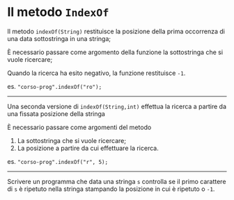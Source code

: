 # Il metodo `IndexOf`

Il metodo `indexOf(String)` restituisce la posizione della prima occorrenza di una data sottostringa in una stringa;

È necessario passare come argomento della funzione la sottostringa che si vuole ricercare;

Quando la ricerca ha esito negativo, la funzione restituisce `-1`.

es. `"corso-prog".indexOf("ro");`

---

Una seconda versione di `indexOf(String,int)` effettua la ricerca a partire da una fissata posizione della stringa

È necessario passare come argomenti del metodo

1. La sottostringa che si vuole ricercare;
2. La posizione a partire da cui effettuare la ricerca.

es. `"corso-prog".indexOf("r", 5);`

---

Scrivere un programma che data una stringa `s` controlla se il primo carattere di `s` è
ripetuto nella stringa stampando la posizione in cui è ripetuto o `-1`.